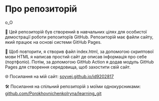 # Про репозиторій
o_O

📌 Цей репозиторій був створений в навчальних цілях для особистої демострації роботи репозиторїв GitHub. Репозиторій має файли сайту, який працює на основі системи GitHub Pages.

🔎 Щоб повторити, я створив файл index.html, за допомогою скриптової мови HTML я написав простий сайт де описав інформація про себе (портфоліо). Потім, за допомогою GitHub Action я додав модуль GitHub Pages для створення середовища, щоб захостити свій сайт.

🌐 Посилання на мій сайт: [soyvej.github.io/id9202817](https://soyvej.github.io/id9202817/)

🛠️ Посилання на спільний репозиторій з моїми однокурсниками: [github.com/PorokhovnichenkoIryna/learning_git](https://github.com/PorokhovnichenkoIryna/learning_git)

